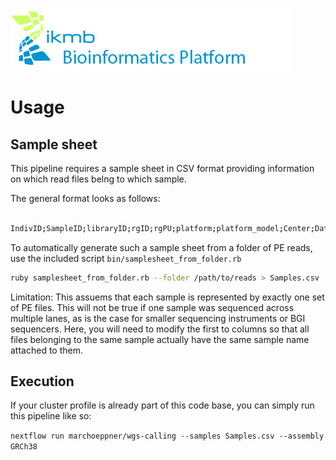 ![](../images/ikmb_bfx_logo.png)

# Usage

## Sample sheet

This pipeline requires a sample sheet in CSV format providing information on which read files belng to which sample. 

The general format looks as follows:

```bash

IndivID;SampleID;libraryID;rgID;rgPU;platform;platform_model;Center;Date;R1;R2

```

To automatically generate such a sample sheet from a folder of PE reads, use the included script `bin/samplesheet_from_folder.rb`

```bash
ruby samplesheet_from_folder.rb --folder /path/to/reads > Samples.csv
```

Limitation: This assuems that each sample is represented by exactly one set of PE files. This will not be true if one sample was sequenced across multiple
lanes, as is the case for smaller sequencing instruments or BGI sequencers. Here, you will need to modify the first to columns so that all files belonging
to the same sample actually have the same sample name attached to them. 

## Execution

If your cluster profile is already part of this code base, you can simply run this pipeline like so:

`
nextflow run marchoeppner/wgs-calling --samples Samples.csv --assembly GRCh38 
`


